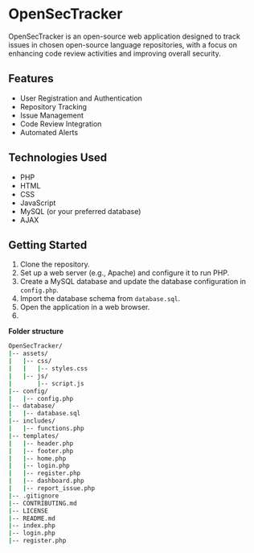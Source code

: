 # OpenSecTracker

OpenSecTracker is an open-source web application designed to track issues in chosen open-source language repositories, with a focus on enhancing code review activities and improving overall security.

## Features
- User Registration and Authentication
- Repository Tracking
- Issue Management
- Code Review Integration
- Automated Alerts

## Technologies Used
- PHP
- HTML
- CSS
- JavaScript
- MySQL (or your preferred database)
- AJAX

## Getting Started
1. Clone the repository.
2. Set up a web server (e.g., Apache) and configure it to run PHP.
3. Create a MySQL database and update the database configuration in `config.php`.
4. Import the database schema from `database.sql`.
5. Open the application in a web browser.
6. 

**Folder structure**
```bash
OpenSecTracker/
|-- assets/
|   |-- css/
|   |   |-- styles.css
|   |-- js/
|       |-- script.js
|-- config/
|   |-- config.php
|-- database/
|   |-- database.sql
|-- includes/
|   |-- functions.php
|-- templates/
|   |-- header.php
|   |-- footer.php
|   |-- home.php
|   |-- login.php
|   |-- register.php
|   |-- dashboard.php
|   |-- report_issue.php
|-- .gitignore
|-- CONTRIBUTING.md
|-- LICENSE
|-- README.md
|-- index.php
|-- login.php
|-- register.php

```
